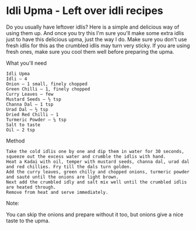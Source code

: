 #  Idli Upma - Left over idli recipes


Do you usually have leftover idlis? Here is a simple and delicious way of using them up. And once you try this I'm sure you'll make some extra idlis just to have this delicious upma, just the way I do. Make sure you don't use fresh idlis for this as the crumbled idlis may turn very sticky. If you are using fresh ones, make sure you cool them well before preparing the upma.

What you'll need

    Idli Upma
    Idli – 4
    Onion – 1 small, finely chopped
    Green Chilli – 1, finely chopped
    Curry Leaves – few
    Mustard Seeds – ½ tsp
    Channa Dal – 1 tsp
    Urad Dal – ½ tsp
    Dried Red Chilli – 1
    Turmeric Powder – ¼ tsp
    Salt to taste
    Oil – 2 tsp


Method

    Take the cold idlis one by one and dip them in water for 30 seconds, squeeze out the excess water and crumble the idlis with hand.
    Heat a Kadai with oil, temper with mustard seeds, channa dal, urad dal and red chillies. Fry till the dals turn golden.
    Add the curry leaves, green chilly and chopped onions, turmeric powder and sauté until the onions are light brown.
    Next add the crumbled idly and salt mix well until the crumbled idlis are heated through.
    Remove from heat and serve immediately.



Note:

You can skip the onions and prepare without it too, but onions give a nice taste to the upma.